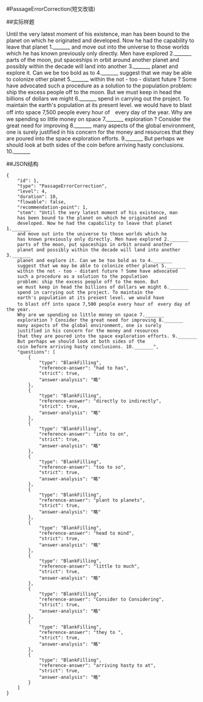 ﻿#PassageErrorCorrection(短文改错)

##实际样题

Until the very latest moment of his existence, man
has been bound to the planet on which he originated and 
developed. Now he had the capability to leave that planet 1._______
and move out into the universe to those worlds which he
has known previously only directly. Men have explored 2._______
parts of the moon, put spaceships in orbit around another
planet and possibly within the decade will land into another 3._______
planet and explore it. Can we be too bold as to 4._______
suggest that we may be able to colonize other planet 5._______
within the not - too - distant future ? Some have advocated
such a procedure as a solution to the population
problem: ship the excess people off to the moon. But
we must keep in head the billions of dollars we might 6._______
spend in carrying out the project. To maintain the
earth's population at its present level. we would have
to blast off into space 7,500 people every hour of　every day of the year.
Why are we spending so little money on space 7._______
exploration ? Consider the great need for improving 8._______
many aspects of the global environment, one is surely
justified in his concern for the money and resources
that they are poured into the space exploration efforts. 9._______
But perhaps we should look at both sides of the
coin before arriving hasty conclusions. 10._______

##JSON结构

	{
		"id": 1,						
		"type": "PassageErrorCorrection",			
		"level": 4,						
		"duration": 10,					
		"flowable": false,				
		"recommendation-point": 1,		
		"stem": "Until the very latest moment of his existence, man
		has been bound to the planet on which he originated and 
		developed. Now he had the capability to leave that planet 1._______
		and move out into the universe to those worlds which he
		has known previously only directly. Men have explored 2._______
		parts of the moon, put spaceships in orbit around another
		planet and possibly within the decade will land into another 3._______
		planet and explore it. Can we be too bold as to 4._______
		suggest that we may be able to colonize other planet 5._______
		within the not - too - distant future ? Some have advocated
		such a procedure as a solution to the population
		problem: ship the excess people off to the moon. But
		we must keep in head the billions of dollars we might 6._______
		spend in carrying out the project. To maintain the
		earth's population at its present level. we would have
		to blast off into space 7,500 people every hour of　every day of the year.
		Why are we spending so little money on space 7._______
		exploration ? Consider the great need for improving 8._______
		many aspects of the global environment, one is surely
		justified in his concern for the money and resources
		that they are poured into the space exploration efforts. 9._______
		But perhaps we should look at both sides of the
		coin before arriving hasty conclusions. 10._______",
		"questions": [			
			{
				"type": "BlankFilling",						
				"reference-answer": "had to has",
				"strict": true,		
				"answer-analysis": "略"
			},
			{
				"type": "BlankFilling",						
				"reference-answer": "directly to indirectly",
				"strict": true,		
				"answer-analysis": "略"
			},
			{
				"type": "BlankFilling",						
				"reference-answer": "into to on",
				"strict": true,		
				"answer-analysis": "略"
			},
			{
				"type": "BlankFilling",						
				"reference-answer": "too to so",
				"strict": true,		
				"answer-analysis": "略"
			},
			{
				"type": "BlankFilling",						
				"reference-answer": "plant to planets",
				"strict": true,		
				"answer-analysis": "略"
			},
			{
				"type": "BlankFilling",						
				"reference-answer": "head to mind",
				"strict": true,		
				"answer-analysis": "略"
			},
			{
				"type": "BlankFilling",						
				"reference-answer": "little to much",
				"strict": true,		
				"answer-analysis": "略"
			},
			{
				"type": "BlankFilling",						
				"reference-answer": "Consider to Considering",
				"strict": true,		
				"answer-analysis": "略"
			},
			{
				"type": "BlankFilling",						
				"reference-answer": "they to ",
				"strict": true,		
				"answer-analysis": "略"
			},
			{
				"type": "BlankFilling",						
				"reference-answer": "arriving hasty to at",
				"strict": true,		
				"answer-analysis": "略"
			}
		]
	}
